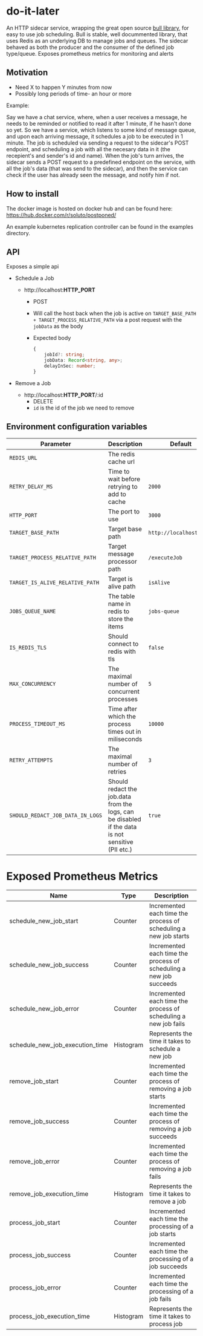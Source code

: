 # do-it-later

An HTTP sidecar service, wrapping the great open source [bull library](https://github.com/OptimalBits/bull), for easy to use job scheduling.
Bull is stable, well docummented library, that uses Redis as an underlying DB to manage jobs and queues.
The sidecar behaved as both the producer and the consumer of the defined job type/queue.
Exposes prometheus metrics for monitoring and alerts

## Motivation

-   Need X to happen Y minutes from now
-   Possibly long periods of time- an hour or more

Example:

Say we have a chat service, where, when a user receives a message, he needs to be reminded or notified to read it after 1 minute, if he hasn't done so yet.
So we have a service, which listens to some kind of message queue, and upon each arriving message, it schedules a job to be executed in 1 minute.
The job is scheduled via sending a request to the sidecar's POST endpoint, and scheduling a job with all the necesary data in it (the recepient's and sender's id and name).
When the job's turn arrives, the sidecar sends a POST request to a predefined endpoint on the service, with all the job's data (that was send to the sidecar), and then the service can check if the user has already seen the message, and notify him if not.

## How to install

The docker image is hosted on docker hub and can be found here: https://hub.docker.com/r/soluto/postponed/

An example kubernetes replication controller can be found in the examples directory.

## API

Exposes a simple api

-   Schedule a Job

    -   http://localhost:**HTTP_PORT**

        -   POST

        -   Will call the host back when the job is active on `TARGET_BASE_PATH + TARGET_PROCESS_RELATIVE_PATH` via a post request with the `jobData` as the body

        -   Expected body

            ```typescript
            {
                jobId?: string;
                jobData: Record<string, any>;
                delayInSec: number;
            }
            ```

-   Remove a Job
    -   http://localhost:**HTTP_PORT**/:id
        -   DELETE
        -   `id` is the id of the job we need to remove

## Environment configuration variables

| Parameter                        | Description                                                                                       | Default                 | Mandatory | Secret |
| -------------------------------- | ------------------------------------------------------------------------------------------------- | ----------------------- | --------- | ------ |
| `REDIS_URL`                      | The redis cache url                                                                               |                         | true      | true   |
| `RETRY_DELAY_MS`                 | Time to wait before retrying to add to cache                                                      | `2000`                  | false     | false  |
| `HTTP_PORT`                      | The port to use                                                                                   | `3000`                  | false     | false  |
| `TARGET_BASE_PATH`               | Target base path                                                                                  | `http://localhost:3000` | false     | false  |
| `TARGET_PROCESS_RELATIVE_PATH`   | Target message processor path                                                                     | `/executeJob`           | false     | false  |
| `TARGET_IS_ALIVE_RELATIVE_PATH`  | Target is alive path                                                                              | `isAlive`               | false     | false  |
| `JOBS_QUEUE_NAME`                | The table name in redis to store the items                                                        | `jobs-queue`            | false     | false  |
| `IS_REDIS_TLS`                   | Should connect to redis with tls                                                                  | `false`                 | false     | false  |
| `MAX_CONCURRENCY`                | The maximal number of concurrent processes                                                        | `5`                     | false     | false  |
| `PROCESS_TIMEOUT_MS`             | Time after which the process times out in miliseconds                                             | `10000`                 | false     | false  |
| `RETRY_ATTEMPTS`                 | The maximal number of retries                                                                     | `3`                     | false     | false  |
| `SHOULD_REDACT_JOB_DATA_IN_LOGS` | Should redact the job.data from the logs, can be disabled if the data is not sensitive (PII etc.) | `true`                  | false     | false  |

# Exposed Prometheus Metrics

| Name                            | Type      | Description                                                        |
| ------------------------------- | --------- | ------------------------------------------------------------------ |
| schedule_new_job_start          | Counter   | Incremented each time the process of scheduling a new job starts   |
| schedule_new_job_success        | Counter   | Incremented each time the process of scheduling a new job succeeds |
| schedule_new_job_error          | Counter   | Incremented each time the process of scheduling a new job fails    |
| schedule_new_job_execution_time | Histogram | Represents the time it takes to schedule a new job                 |
| remove_job_start                | Counter   | Incremented each time the process of removing a job starts         |
| remove_job_success              | Counter   | Incremented each time the process of removing a job succeeds       |
| remove_job_error                | Counter   | Incremented each time the process of removing a job fails          |
| remove_job_execution_time       | Histogram | Represents the time it takes to remove a job                       |
| process_job_start               | Counter   | Incremented each time the processing of a job starts               |
| process_job_success             | Counter   | Incremented each time the processing of a job succeeds             |
| process_job_error               | Counter   | Incremented each time the processing of a job fails                |
| process_job_execution_time      | Histogram | Represents the time it takes to process job                        |
